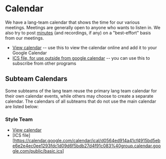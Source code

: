 # Calendar

We have a lang-team calendar that shows the time for our various meetings.
Meetings are generally open to anyone who wants to listen in. We also try to
post [minutes](https://github.com/rust-lang/lang-team/tree/master/minutes) (and recordings, if any) on a "best-effort" basis from our
meetings.

- [View calendar][caldav] -- use this to view the calendar online and add it to your Google Calendar
- [ICS file, for use outside from google calendar][ics] -- you can use this to subscribe from other programs

## Subteam Calendars

Some subteams of the lang team reuse the primary lang team calendar for their own calendar events, while others may choose to create a separate calendar. The calendars of all subteams that do not use the main calendar are listed below:

### Style Team

- [View calendar](https://calendar.google.com/calendar/embed?src=d0564ed914a41cf4915bd5ebe6e2e4ec0ee1293fdc1d09d6f5bdb27d4f91c083%40group.calendar.google.com)
- [ICS file][https://calendar.google.com/calendar/ical/d0564ed914a41cf4915bd5ebe6e2e4ec0ee1293fdc1d09d6f5bdb27d4f91c083%40group.calendar.google.com/public/basic.ics]

[caldav]: https://calendar.google.com/calendar/embed?src=recud4b9o8cmc0m5rmr033p5nk%40group.calendar.google.com
[ics]: https://calendar.google.com/calendar/ical/recud4b9o8cmc0m5rmr033p5nk%40group.calendar.google.com/public/basic.ics
[main meeting]: https://calendar.google.com/event?action=TEMPLATE&tmeid=NmU4ajUyaWpmaHZic2YzYXVxa25rcnIyZHRfMjAxOTA0MTFUMTkwMDAwWiByZWN1ZDRiOW84Y21jMG01cm1yMDMzcDVua0Bn&tmsrc=recud4b9o8cmc0m5rmr033p5nk%40group.calendar.google.com&scp=ALL
